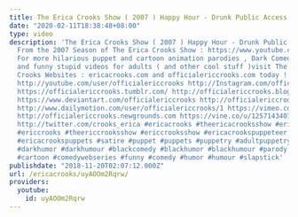 ```yaml
---
title: The Erica Crooks Show ( 2007 ) Happy Hour - Drunk Public Access TV Show
date: "2020-02-11T18:38:48+08:00"
type: video
description: 'The Erica Crooks Show ( 2007 ) Happy Hour - Drunk Public Access TV Show
  From the 2007 Season of The Erica Crooks Show : https://www.youtube.com/playlist?list=PLJLbzpbdP5rmaDDy9dEbI4ZPRaNchr-sC
  For more hilarious puppet and cartoon animation parodies , Dark Comedy humor , satires
  and funny stupid videos for adults ( and other cool stuff )visit The Official Erica
  Crooks Websites : ericacrooks.com and officialericcrooks.com today ! http://facebook.com/officialericcrooks
  http://youtube.com/user/officialericcrooks http://Instagram.com/officialericcrooks/
  https://officialericcrooks.tumblr.com/ http://officialericcrooks.blogspot.com/ https://officialericcrooks.wordpress.com
  https://www.deviantart.com/officialericcrooks http://officialericcrooks.newgrounds.com/follow
  http://www.dailymotion.com/user/officialericcrooks/1 https://vimeo.com/officialericcrooks
  http://officialericcrooks.newgrounds.com https://vine.co/u/1257143407999610880 https://www.pinterest.com/officialec1/
  http://twitter.com/crooks_erica #ericacrooks #theericacrooksshow #ericacrooksshow
  #ericcrooks #theericcrooksshow #ericcrooksshow #ericacrookspuppeteer #ericacrookspuppet
  #ericacrookspuppets #satire #puppet #puppets #puppetry #adultpuppetry #darkcomedy
  #darkhumor #darkhumour #blackcomedy #blackhumor #blackhumour #parody #parodies #cartoons
  #cartoon #comedywebseries #funny #comedy #humor #humour #slapstick'
publishdate: "2018-11-20T02:07:12.000Z"
url: /ericacrooks/uyAOOm2Rqrw/
providers:
  youtube:
    id: uyAOOm2Rqrw
---
```

